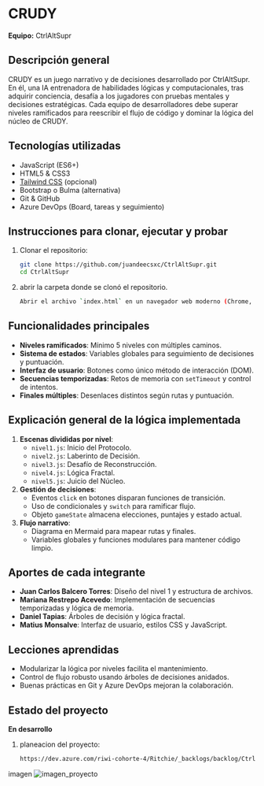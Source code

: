 
# CRUDY

**Equipo:**  CtrlAltSupr

## Descripción general
CRUDY es un juego narrativo y de decisiones desarrollado por CtrlAltSupr. En él, una IA entrenadora de habilidades lógicas y computacionales, tras adquirir conciencia, desafía a los jugadores con pruebas mentales y decisiones estratégicas. Cada equipo de desarrolladores debe superar niveles ramificados para reescribir el flujo de código y dominar la lógica del núcleo de CRUDY.

## Tecnologías utilizadas
- JavaScript (ES6+)
- HTML5 & CSS3
- [Tailwind CSS](https://tailwindcss.com/) (opcional)
- Bootstrap o Bulma (alternativa)
- Git & GitHub
- Azure DevOps (Board, tareas y seguimiento)

## Instrucciones para clonar, ejecutar y probar
1. Clonar el repositorio:
   ```bash
   git clone https://github.com/juandeecsxc/CtrlAltSupr.git
   cd CtrlAltSupr
   ```
2. abrir la carpeta donde se clonó el repositorio.
   ```bash
   Abrir el archivo `index.html` en un navegador web moderno (Chrome, Firefox, Edge).
   ```

## Funcionalidades principales

- **Niveles ramificados**: Mínimo 5 niveles con múltiples caminos.
- **Sistema de estados**: Variables globales para seguimiento de decisiones y puntuación.
- **Interfaz de usuario**: Botones como único método de interacción (DOM).
- **Secuencias temporizadas**: Retos de memoria con `setTimeout` y control de intentos.
- **Finales múltiples**: Desenlaces distintos según rutas y puntuación.

## Explicación general de la lógica implementada

1. **Escenas divididas por nivel**:
   - `nivel1.js`: Inicio del Protocolo.
   - `nivel2.js`: Laberinto de Decisión.
   - `nivel3.js`: Desafío de Reconstrucción.
   - `nivel4.js`: Lógica Fractal.
   - `nivel5.js`: Juicio del Núcleo.
2. **Gestión de decisiones**:
   - Eventos `click` en botones disparan funciones de transición.
   - Uso de condicionales y `switch` para ramificar flujo.
   - Objeto `gameState` almacena elecciones, puntajes y estado actual.
3. **Flujo narrativo**:
   - Diagrama en Mermaid para mapear rutas y finales.
   - Variables globales y funciones modulares para mantener código limpio.

## Aportes de cada integrante

- **Juan Carlos Balcero Torres**: Diseño del nivel 1 y estructura de archivos.
- **Mariana Restrepo Acevedo**: Implementación de secuencias temporizadas y lógica de memoria.
- **Daniel Tapias**: Árboles de decisión y lógica fractal.
- **Matius Monsalve**: Interfaz de usuario, estilos CSS y JavaScript.

## Lecciones aprendidas

- Modularizar la lógica por niveles facilita el mantenimiento.
- Control de flujo robusto usando árboles de decisiones anidados.
- Buenas prácticas en Git y Azure DevOps mejoran la colaboración.

## Estado del proyecto

**En desarrollo**

1. planeacion del proyecto:
   ```bash
   https://dev.azure.com/riwi-cohorte-4/Ritchie/_backlogs/backlog/CtrlAltSupr/Epics
   ```

imagen 
![imagen_proyecto](https://github.com/user-attachments/assets/229cfadd-c51f-48ce-89ff-39209346c3e5)